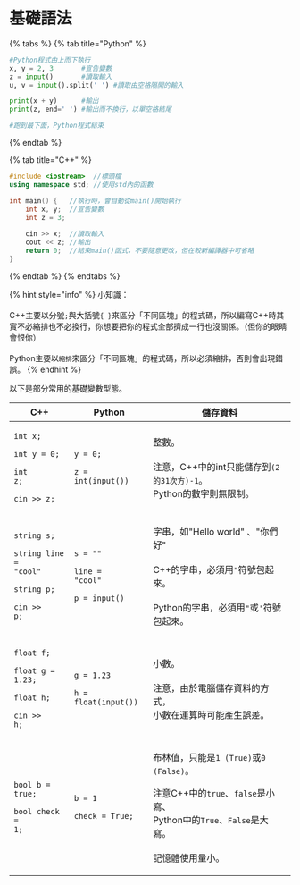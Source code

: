 # 基礎語法

{% tabs %}
{% tab title="Python" %}
```python
#Python程式由上而下執行
x, y = 2, 3       #宣告變數
z = input()       #讀取輸入
u, v = input().split(' ') #讀取由空格隔開的輸入

print(x + y)      #輸出
print(z, end=' ') #輸出而不換行，以單空格結尾

#跑到最下面，Python程式結束
```
{% endtab %}

{% tab title="C++" %}
```cpp
#include <iostream>  //標頭檔
using namespace std; //使用std內的函數

int main() {   //執行時，會自動從main()開始執行
    int x, y;  //宣告變數
    int z = 3;
    
    cin >> x;  //讀取輸入
    cout << z; //輸出
    return 0;  //結束main()函式，不要隨意更改，但在較新編譯器中可省略
}
```
{% endtab %}
{% endtabs %}

{% hint style="info" %}
小知識：\
\
C++主要以分號`;`與大括號`{ }`來區分「不同區塊」的程式碼，所以編寫C++時其實不必縮排也不必換行，你想要把你的程式全部擠成一行也沒關係。（但你的眼睛會恨你）\
\
Python主要以`縮排`來區分「不同區塊」的程式碼，所以必須縮排，否則會出現錯誤。
{% endhint %}

以下是部分常用的基礎變數型態。

| C++                                                                                                                             | Python                                                                                     | 儲存資料                                                                                                                                                                                      |
| ------------------------------------------------------------------------------------------------------------------------------- | ------------------------------------------------------------------------------------------ | ----------------------------------------------------------------------------------------------------------------------------------------------------------------------------------------- |
| <p><code>int x;</code></p><p><code>int y = 0;</code></p><p><code>int z;</code></p><p><code>cin >> z;</code></p>                 | <p><code>y = 0;</code></p><p><code>z = int(input())</code></p>                             | <p>整數。 <br><br>注意，C++中的int只能儲存到<code>(2的31次方)-1</code>。<br>Python的數字則無限制。</p>                                                                                                             |
| <p><code>string s;</code></p><p><code>string line = "cool"</code></p><p><code>string p;</code></p><p><code>cin >> p;</code></p> | <p><code>s = ""</code></p><p><code>line = "cool"</code></p><p><code>p = input()</code></p> | <p>字串，如"Hello world" 、"你們好"<br><br>C++的字串，必須用<code>"</code>符號包起來。 <br><br>Python的字串，必須用<code>"</code>或<code>'</code>符號包起來。</p>                                                            |
| <p><code>float f;</code></p><p><code>float g = 1.23;</code></p><p><code>float h;</code></p><p><code>cin >> h;</code></p>        | <p><code>g = 1.23</code></p><p><code>h = float(input())</code></p>                         | <p>小數。 <br><br>注意，由於電腦儲存資料的方式，<br>小數在運算時可能產生誤差。</p>                                                                                                                                       |
| <p><code>bool b = true;</code></p><p><code>bool check = 1;</code></p>                                                           | <p><code>b = 1</code></p><p><code>check = True;</code></p>                                 | <p>布林值，只能是<code>1 (True)</code>或<code>0 (False)</code>。<br></p><p>注意C++中的<code>true</code>、<code>false</code>是小寫、<br>Python中的<code>True</code>、<code>False</code>是大寫。<br><br>記憶體使用量小。</p> |

